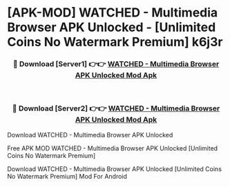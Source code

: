 # [APK-MOD] WATCHED - Multimedia Browser APK Unlocked - [Unlimited Coins No Watermark Premium] k6j3r



<div align="center">
<h3>🔴 Download [Server1] 👉👉 <a href="https://momento.my/?title=WATCHED_-_Multimedia_Browser_APK_Unlocked">WATCHED - Multimedia Browser APK Unlocked Mod Apk</a></h3><br>

<h3>🔴 Download [Server2] 👉👉 <a href="https://momento.my/?title=WATCHED_-_Multimedia_Browser_APK_Unlocked">WATCHED - Multimedia Browser APK Unlocked Mod Apk</a></h3>
</div>



Download WATCHED - Multimedia Browser APK Unlocked 

Free APK MOD WATCHED - Multimedia Browser APK Unlocked [Unlimited Coins No Watermark Premium]

Download WATCHED - Multimedia Browser APK Unlocked [Unlimited Coins No Watermark Premium] Mod For Android
